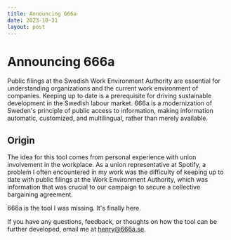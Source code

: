 ```yaml
---
title: Announcing 666a
date: 2023-10-31
layout: post
---
```


# Announcing 666a

Public filings at the Swedish Work Environment Authority are essential for understanding organizations and the current work environment of companies. Keeping up to date is a prerequisite for driving sustainable development in the Swedish labour market. 666a is a modernization of Sweden's principle of public access to information, making information automatic, customized, and multilingual, rather than merely available.

## Origin

The idea for this tool comes from personal experience with union involvement in the workplace. As a union representative at Spotify, a problem I often encountered in my work was the difficulty of keeping up to date with public filings at the Work Environment Authority, which was information that was crucial to our campaign to secure a collective bargaining agreement.

666a is the tool I was missing. It's finally here.

If you have any questions, feedback, or thoughts on how the tool can be further developed, email me at henry@666a.se.